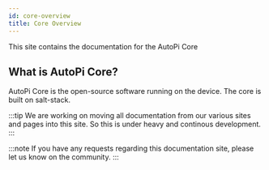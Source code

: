 ```yaml
---
id: core-overview
title: Core Overview
---
```


This site contains the documentation for the AutoPi Core

## What is AutoPi Core?

AutoPi Core is the open-source software running on the device. The core is built on salt-stack.

:::tip
We are working on moving all documentation from our various sites and pages into this site.
So this is under heavy and continous development.
:::

:::note
If you have any requests regarding this documentation site, please let us know on the community.
:::